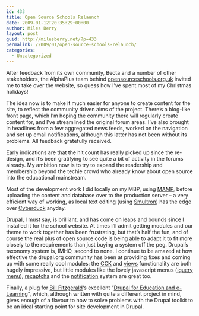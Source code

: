 ```yaml
---
id: 433
title: Open Source Schools Relaunch
date: 2009-01-12T20:35:29+00:00
author: Miles Berry
layout: post
guid: http://milesberry.net/?p=433
permalink: /2009/01/open-source-schools-relaunch/
categories:
  - Uncategorized
---
```

After feedback from its own community, Becta and a number of other stakeholders, the AlphaPlus team behind [opensourceschools.org.uk](http://opensourceschools.org.uk) invited me to take over the website, so guess how I&#8217;ve spent most of my Christmas holidays!

The idea now is to make it much easier for anyone to create content for the site, to reflect the community driven aims of the project. There&#8217;s a blog-like front page, which I&#8217;m hoping the community there will regularly create content for, and I&#8217;ve streamlined the original forum areas. I&#8217;ve also brought in headlines from a few aggregated news feeds, worked on the navigation and set up email notifications, although this latter has not been without its problems. All feedback gratefully received.<!--more-->

Early indications are that the hit count has really picked up since the re-design, and it&#8217;s been gratifying to see quite a bit of activity in the forums already. My ambition now is to try to expand the readership and membership beyond the techie crowd who already know about open source into the educational mainstream.

Most of the development work I did locally on my MBP, using [MAMP](http://www.mamp.info/), before uploading the content and database over to the production server &#8211; a very efficient way of working, as local text editing (using [Smultron](http://www.tuppis.com/smultron/)) has the edge over [Cyberduck](http://cyberduck.ch/) anyday.

[Drupal](http://drupal.org), I must say, is brilliant, and has come on leaps and bounds since I installed it for the school website. At times I&#8217;ll admit getting modules and our theme to work together has been frustrating, but that&#8217;s half the fun, and of course the real plus of open source code is being able to adapt it to fit more closely to the requirements than just buying a system off the peg. Drupal&#8217;s taxonomy system is, IMHO, second to none. I continue to be amazed at how effective the drupal.org community has been at providing fixes and coming up with some really cool modules: the [CCK](http://drupal.org/project/cck) and [views](http://http://drupal.org/project/views) functionality are both hugely impressive, but little modules like the lovely javascript menus ([jquery menu](http://drupal.org/project/jquerymenu)), [recaptcha](http://drupal.org/project/recaptcha) and the [notification](http://drupal.org/project/notifications) system are great too.

Finally, a plug for [Bill Fitzgerald](http://funnymonkey.com/)&#8216;s excellent &#8220;[Drupal for Education and e-Learning](http://www.packtpub.com/drupal-for-education-and-e-learning/book)&#8220;, which, although written with quite a different project in mind, gives enough of a flavour to how to solve problems with the Drupal toolkit to be an ideal starting point for site development in Drupal.